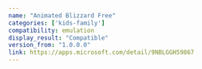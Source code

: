 ```yaml
---
name: "Animated Blizzard Free"
categories: ['kids-family']
compatibility: emulation
display_result: "Compatible"
version_from: "1.0.0.0"
link: https://apps.microsoft.com/detail/9NBLGGH59867
---
```

